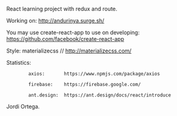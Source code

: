 React learning project with redux and route.

Working on: http://andurinya.surge.sh/

You may use create-react-app to use on developing: https://github.com/facebook/create-react-app

Style: materializecss  // http://materializecss.com/

Statistics:

            axios:       https://www.npmjs.com/package/axios 
            
            firebase:    https://firebase.google.com/
            
            ant.design:  https://ant.design/docs/react/introduce
           

Jordi Ortega.
